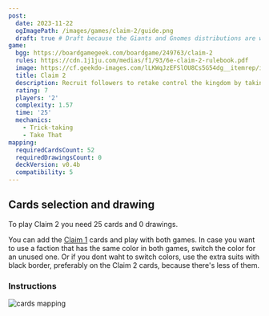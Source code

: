 ```yaml
---
post:
  date: 2023-11-22
  ogImagePath: /images/games/claim-2/guide.png
  draft: true # Draft because the Giants and Gnomes distributions are wrong (check rulebook)
game:
  bgg: https://boardgamegeek.com/boardgame/249763/claim-2
  rules: https://cdn.1j1ju.com/medias/f1/93/6e-claim-2-rulebook.pdf
  image: https://cf.geekdo-images.com/lLKWqJzEFSlOU8Cs5G54dg__itemrep/img/K2iqJ3RfAhuEuDD1NtnbGPs4Esk=/fit-in/246x300/filters:strip_icc()/pic4059108.jpg
  title: Claim 2
  description: Recruit followers to retake control the kingdom by taking the right tricks. 
  rating: 7
  players: '2'
  complexity: 1.57
  time: '25'
  mechanics:
    - Trick-taking
    - Take That 
mapping:
  requiredCardsCount: 52
  requiredDrawingsCount: 0
  deckVersion: v0.4b
  compatibility: 5
---
```


## Cards selection and drawing

To play Claim 2 you need 25 cards and 0 drawings.

You can add the [Claim 1](/games/claim) cards and play with both games. In case you want to use a faction that has the same color in both games, switch the color for an unused one. Or if you dont waht to switch colors, use the extra suits with black border, preferably on the Claim 2 cards, because there's less of them.

### Instructions

![cards mapping](/images/games/claim-2/guide.png)
